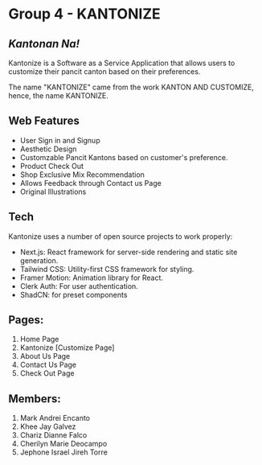 # Group 4 - KANTONIZE

## _Kantonan Na!_

Kantonize is a Software as a Service Application that allows users to customize their pancit canton based on their preferences.

The name "KANTONIZE" came from the work KANTON AND CUSTOMIZE, hence, the name KANTONIZE.

## Web Features

- User Sign in and Signup
- Aesthetic Design
- Customzable Pancit Kantons based on customer's preference.
- Product Check Out
- Shop Exclusive Mix Recommendation
- Allows Feedback through Contact us Page
- Original Illustrations

## Tech

Kantonize uses a number of open source projects to work properly:

- Next.js: React framework for server-side rendering and static site generation.
- Tailwind CSS: Utility-first CSS framework for styling.
- Framer Motion: Animation library for React.
- Clerk Auth: For user authentication.
- ShadCN: for preset components

## Pages:

1. Home Page
2. Kantonize [Customize Page]
3. About Us Page
4. Contact Us Page
5. Check Out Page

## Members:

1. Mark Andrei Encanto
2. Khee Jay Galvez
3. Chariz Dianne Falco
4. Cherilyn Marie Deocampo
5. Jephone Israel Jireh Torre

